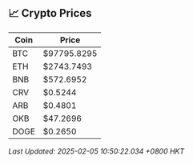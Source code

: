 ## 📈 Crypto Prices

| Coin | Price |
| ---- | ----- |
| BTC | $97795.8295 |
| ETH | $2743.7493 |
| BNB | $572.6952 |
| CRV | $0.5244 |
| ARB | $0.4801 |
| OKB | $47.2696 |
| DOGE | $0.2650 |

_Last Updated: 2025-02-05 10:50:22.034 +0800 HKT_